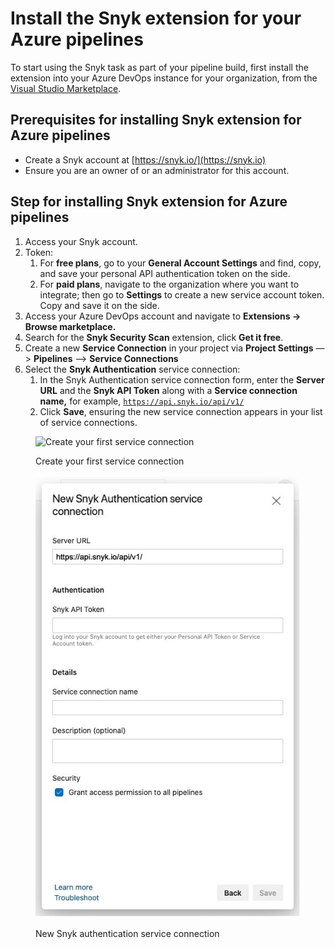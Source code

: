 # Install the Snyk extension for your Azure pipelines

To start using the Snyk task as part of your pipeline build, first install the extension into your Azure DevOps instance for your organization, from the [Visual Studio Marketplace](https://marketplace.visualstudio.com/items?itemName=Snyk.snyk-security-scan).

## **Prerequisites for installing Snyk extension for Azure pipelines**

* Create a Snyk account at [https://snyk.io/](https://snyk.io)
* Ensure you are an owner of or an administrator for this account.

## **Step for installing Snyk extension for Azure pipelines**

1. Access your Snyk account.
2. Token:
   1. For **free plans**, go to your **General Account Settings** and find, copy, and save your personal API authentication token on the side.
   2. For **paid plans**, navigate to the organization where you want to integrate; then go to **Settings** to create a new service account token. Copy and save it on the side.
3. Access your Azure DevOps account and navigate to **Extensions -> Browse marketplace.**
4. Search for the **Snyk Security Scan** extension, click **Get it free**.
5. Create a new **Service Connection** in your project via **Project Settings** —> **Pipelines** —> **Service Connections**
6. Select the **Snyk Authentication** service connection:
   1. In the Snyk Authentication service connection form, enter the **Server URL** and the **Snyk API Token** along with a **Service connection name,** for example, [`https://api.snyk.io/api/v1/`](https://api.snyk.io/api/v1/)&#x20;
   2. Click **Save**, ensuring the new service connection appears in your list of service connections.

<figure><img src="../../../.gitbook/assets/ap_-_search.jpg" alt="Create your first service connection"><figcaption><p>Create your first service connection</p></figcaption></figure>

<figure><img src="../../../.gitbook/assets/snyk-auth-serv-conn.jpg" alt="New Snyk authentication service connection"><figcaption><p>New Snyk authentication service connection</p></figcaption></figure>

